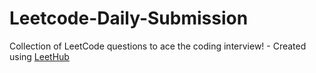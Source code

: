 # Leetcode-Daily-Submission
Collection of LeetCode questions to ace the coding interview! - Created using [LeetHub](https://github.com/QasimWani/LeetHub)
